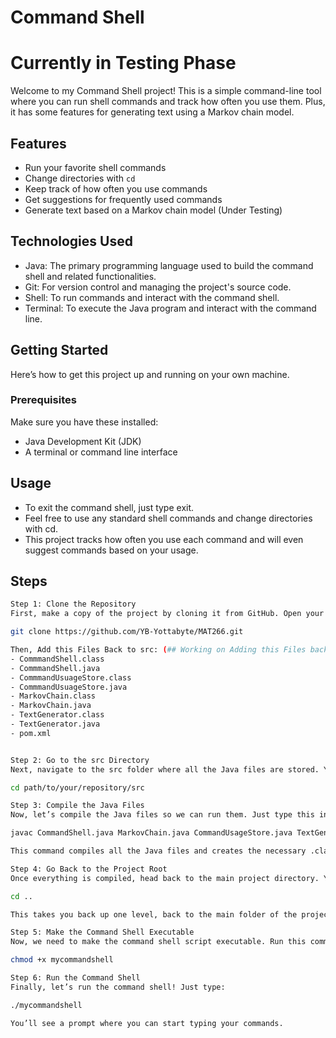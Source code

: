 # Command Shell
# Currently in Testing Phase
Welcome to my Command Shell project! This is a simple command-line tool where you can run shell commands and track how often you use them. Plus, it has some features for generating text using a Markov chain model.

## Features
- Run your favorite shell commands
- Change directories with `cd`
- Keep track of how often you use commands
- Get suggestions for frequently used commands
- Generate text based on a Markov chain model (Under Testing)

## Technologies Used
- Java: The primary programming language used to build the command shell and related functionalities.
- Git: For version control and managing the project's source code.
- Shell: To run commands and interact with the command shell.
- Terminal: To execute the Java program and interact with the command line.

## Getting Started
Here’s how to get this project up and running on your own machine.

### Prerequisites
Make sure you have these installed:
- Java Development Kit (JDK)
- A terminal or command line interface

## Usage
- To exit the command shell, just type exit.
- Feel free to use any standard shell commands and change directories with cd.
- This project tracks how often you use each command and will even suggest commands based on your usage.

## Steps
```bash
Step 1: Clone the Repository
First, make a copy of the project by cloning it from GitHub. Open your terminal and run:

git clone https://github.com/YB-Yottabyte/MAT266.git

Then, Add this Files Back to src: (## Working on Adding this Files back to src in github)
- CommmandShell.class
- CommmandShell.java
- CommmandUsuageStore.class
- CommmandUsuageStore.java
- MarkovChain.class
- MarkovChain.java
- TextGenerator.class
- TextGenerator.java
- pom.xml


Step 2: Go to the src Directory
Next, navigate to the src folder where all the Java files are stored. You can do this by typing:

cd path/to/your/repository/src

Step 3: Compile the Java Files
Now, let’s compile the Java files so we can run them. Just type this in terminal:

javac CommandShell.java MarkovChain.java CommandUsageStore.java TextGenerator.java

This command compiles all the Java files and creates the necessary .class files to run the application.

Step 4: Go Back to the Project Root
Once everything is compiled, head back to the main project directory. You can do that by running:

cd ..

This takes you back up one level, back to the main folder of the project.

Step 5: Make the Command Shell Executable
Now, we need to make the command shell script executable. Run this command:

chmod +x mycommandshell

Step 6: Run the Command Shell
Finally, let’s run the command shell! Just type:

./mycommandshell

You’ll see a prompt where you can start typing your commands.
